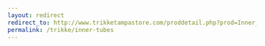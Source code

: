 ```yaml
---
layout: redirect
redirect_to: http://www.trikketampastore.com/proddetail.php?prod=Inner_Tubes
permalink: /trikke/inner-tubes
---
```

